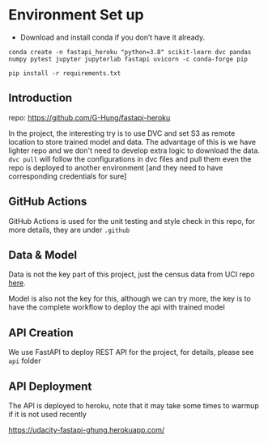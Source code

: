 # Environment Set up
* Download and install conda if you don’t have it already.
```
conda create -n fastapi_heroku "python=3.8" scikit-learn dvc pandas numpy pytest jupyter jupyterlab fastapi uvicorn -c conda-forge pip

pip install -r requirements.txt
```

## Introduction

repo: https://github.com/G-Hung/fastapi-heroku

In the project, the interesting try is to use DVC and set S3 as remote location to store trained model and data. The advantage of this is we have lighter repo and we don't need to develop extra logic to download the data. `dvc pull` will follow the configurations in dvc files and pull them even the repo is deployed to another environment [and they need to have corresponding credentials for sure]

## GitHub Actions

GitHub Actions is used for the unit testing and style check in this repo, for more details, they are under `.github`

## Data & Model

Data is not the key part of this project, just the census data from UCI repo
 <a href="https://archive.ics.uci.edu/ml/datasets/census+income" target="_blank">here</a>.

Model is also not the key for this, although we can try more, the key is to have the complete workflow to deploy the api with trained model

## API Creation

We use FastAPI to deploy REST API for the project, for details, please see `api` folder

## API Deployment
The API is deployed to heroku, note that it may take some times to warmup if it is not used recently

https://udacity-fastapi-ghung.herokuapp.com/
